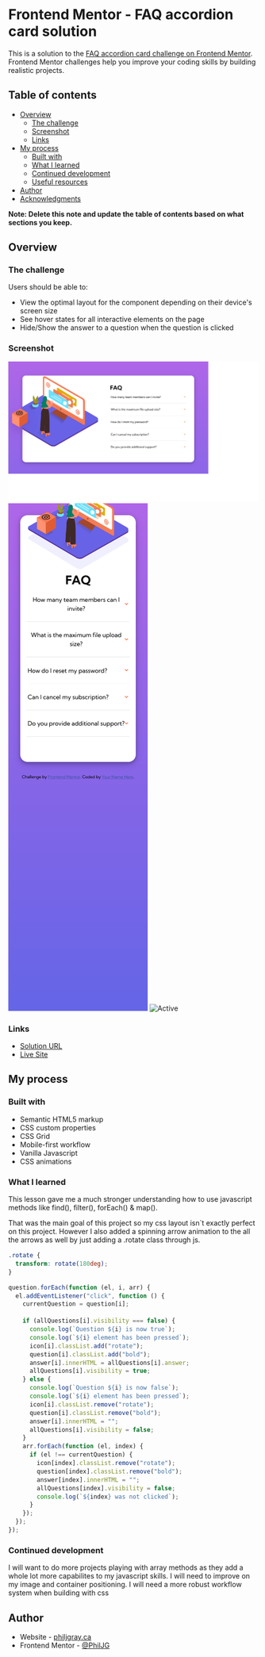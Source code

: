 # Frontend Mentor - FAQ accordion card solution

This is a solution to the [FAQ accordion card challenge on Frontend Mentor](https://www.frontendmentor.io/challenges/faq-accordion-card-XlyjD0Oam). Frontend Mentor challenges help you improve your coding skills by building realistic projects.

## Table of contents

- [Overview](#overview)
  - [The challenge](#the-challenge)
  - [Screenshot](#screenshot)
  - [Links](#links)
- [My process](#my-process)
  - [Built with](#built-with)
  - [What I learned](#what-i-learned)
  - [Continued development](#continued-development)
  - [Useful resources](#useful-resources)
- [Author](#author)
- [Acknowledgments](#acknowledgments)

**Note: Delete this note and update the table of contents based on what sections you keep.**

## Overview

### The challenge

Users should be able to:

- View the optimal layout for the component depending on their device's screen size
- See hover states for all interactive elements on the page
- Hide/Show the answer to a question when the question is clicked

### Screenshot

![Desktop](.\complete\desktop.png)
![Mobile](.\complete\mobile.png)
![Active](.\complete\active.png)

### Links

- [Solution URL](https://github.com/PhilJG/faq-accordian/tree/main/faq-accordion-card-main)
- [Live Site](https://philjg.github.io/faq-accordian-main/)

## My process

### Built with

- Semantic HTML5 markup
- CSS custom properties
- CSS Grid
- Mobile-first workflow
- Vanilla Javascript
- CSS animations

### What I learned

This lesson gave me a much stronger understanding how to use javascript methods like find(), filter(), forEach() & map().

That was the main goal of this project so my css layout isn`t exactly perfect on this project.
However I also added a spinning arrow animation to the all the arrows as well by just adding a .rotate class through js.

```css
.rotate {
  transform: rotate(180deg);
}
```

```js
question.forEach(function (el, i, arr) {
  el.addEventListener("click", function () {
    currentQuestion = question[i];

    if (allQuestions[i].visibility === false) {
      console.log(`Question ${i} is now true`);
      console.log(`${i} element has been pressed`);
      icon[i].classList.add("rotate");
      question[i].classList.add("bold");
      answer[i].innerHTML = allQuestions[i].answer;
      allQuestions[i].visibility = true;
    } else {
      console.log(`Question ${i} is now false`);
      console.log(`${i} element has been pressed`);
      icon[i].classList.remove("rotate");
      question[i].classList.remove("bold");
      answer[i].innerHTML = "";
      allQuestions[i].visibility = false;
    }
    arr.forEach(function (el, index) {
      if (el !== currentQuestion) {
        icon[index].classList.remove("rotate");
        question[index].classList.remove("bold");
        answer[index].innerHTML = "";
        allQuestions[index].visibility = false;
        console.log(`${index} was not clicked`);
      }
    });
  });
});
```

### Continued development

I will want to do more projects playing with array methods as they add a whole lot more capabilites to my javascript skills.
I will need to improve on my image and container positioning.
I will need a more robust workflow system when building with css

## Author

- Website - [philjgray.ca](https://www.philjgray.ca)
- Frontend Mentor - [@PhilJG](https://www.frontendmentor.io/profile/PhilJG)
